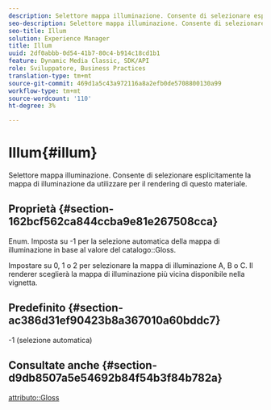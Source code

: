 ```yaml
---
description: Selettore mappa illuminazione. Consente di selezionare esplicitamente la mappa di illuminazione da utilizzare per il rendering di questo materiale.
seo-description: Selettore mappa illuminazione. Consente di selezionare esplicitamente la mappa di illuminazione da utilizzare per il rendering di questo materiale.
seo-title: Illum
solution: Experience Manager
title: Illum
uuid: 2df0abbb-0d54-41b7-80c4-b914c18cd1b1
feature: Dynamic Media Classic, SDK/API
role: Sviluppatore, Business Practices
translation-type: tm+mt
source-git-commit: 469d1a5c43a972116a8a2efb0de5708800130a99
workflow-type: tm+mt
source-wordcount: '110'
ht-degree: 3%

---
```



# Illum{#illum}

Selettore mappa illuminazione. Consente di selezionare esplicitamente la mappa di illuminazione da utilizzare per il rendering di questo materiale.

## Proprietà {#section-162bcf562ca844ccba9e81e267508cca}

Enum. Imposta su -1 per la selezione automatica della mappa di illuminazione in base al valore del catalogo::Gloss.

Impostare su 0, 1 o 2 per selezionare la mappa di illuminazione A, B o C. Il renderer sceglierà la mappa di illuminazione più vicina disponibile nella vignetta.

## Predefinito {#section-ac386d31ef90423b8a367010a60bddc7}

-1 (selezione automatica)

## Consultate anche {#section-d9db8507a5e54692b84f54b3f84b782a}

[attributo::Gloss](../../../../../ir-api/material-cat/image-rendering-api-ref/c-ir-material-catalog/c-ir-material-data-reference/r-ir-cat-gloss.md#reference-5277f62a67e2408ab94699aa712f1eeb)
